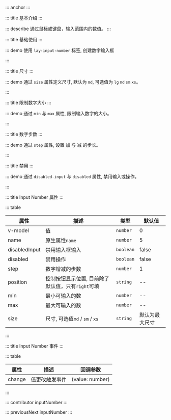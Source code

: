 ::: anchor
:::

::: title 基本介绍
:::

::: describe 通过鼠标或键盘，输入范围内的数值。
:::

::: title 基础使用
:::

::: demo 使用 `lay-input-number` 标签, 创建数字输入框

<template>
  {{data1}}
  <lay-input-number v-model="data1" :step="0.1"></lay-input-number>
  <lay-input-number v-model="data2"  position="right"></lay-input-number>
</template>

<script>
  import { ref } from 'vue';
  const data1 = ref(0);
  const data2 = ref(0);
  export default {
    setup() {
      return {
        data1,
        data2,
      }
    }
  }
</script>

:::

::: title 尺寸
:::

::: demo 通过 `size` 属性定义尺寸, 默认为 `md`, 可选值为 `lg` `md` `sm` `xs`。

<template>
  <div>
    <div>
      <lay-input-number v-model="data3" size="lg"></lay-input-number>
      <lay-input-number v-model="data4" size="md"></lay-input-number>
      <lay-input-number v-model="data5" size="sm"></lay-input-number>
      <lay-input-number v-model="data6" size="xs"></lay-input-number>
    </div>
  </div>
</template>

<script>
  import { ref } from 'vue';
  const data3 = ref(0);
  const data4 = ref(0);
  const data5 = ref(0);
  const data6 = ref(0);
  export default {
    setup() {
      return {
        data3,
        data4,
        data5,
        data6,
      }
    }
  }
</script>

:::

::: title 限制数字大小
:::

::: demo 通过 `min` 与 `max` 属性, 限制输入数字的大小。

<template>
  <lay-input-number v-model="data7" :min="0" :max="10"></lay-input-number>
</template>

<script>
  import { ref } from 'vue';
  const data7 = ref(0);
  export default {
    setup() {
      return {
        data7,
      }
    }
  }
</script>

:::

::: title 数字步数
:::

::: demo 通过 `step` 属性, 设置 加 与 减 的步长。

<template>
  <lay-input-number v-model="data8" :step="10"></lay-input-number>
</template>

<script>
  import { ref } from 'vue';
  const data8 = ref(0);
  export default {
    setup() {
      return {
        data8,
      }
    }
  }
</script>

:::

::: title 禁用
:::

::: demo 通过 `disabled-input` 与 `disabled` 属性, 禁用输入或操作。

<template>
  <lay-space>
      <p>禁用输入</p>
      <lay-input-number v-model="data9" disabled-input></lay-input-number>
      <p>全部禁用</p>
      <lay-input-number v-model="data10" disabled></lay-input-number>
  </lay-space>
</template>

<script>
  import { ref } from 'vue';
  const data9 = ref(10);
  const data10 = ref(25);
  export default {
    setup() {
      return {
        data9,
        data10
      }
    }
  }
</script>

:::


::: title Input Number 属性
:::

::: table

| 属性     | 描述           | 类型 | 默认值 |
| -------- | ------------- | ------ | ------ |
| v-model  | 值            | `number` | 0     |
| name     | 原生属性`name` | `number` | 5     |
| disabledInput | 禁用输入框输入 | `boolean` | false     |
| disabled | 禁用操作 | `boolean` | false     |
| step     | 数字增减的步数 | `number` | 1     |
| position     | 控制按钮显示位置, 目前除了默认值，只有`right`可填 | `string` | --     |
| min     | 最小可输入的数 | `number` | --     |
| max     | 最大可输入的数 | `number` | --     |
| size     | 尺寸, 可选值`md` / `sm` / `xs`| `string` | 默认为最大尺寸   |

:::

::: title Input Number 事件
:::

::: table

| 属性     | 描述      | 回调参数 |
| -------- | -------- | ------ |
| change  | 值更改触发事件   | (value: number) |

:::

::: contributor inputNumber
:::  

::: previousNext inputNumber
:::